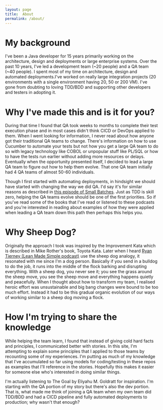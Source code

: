 ```yaml
---
layout: page
title:  About
permalink: /about/
---
```


# My background

I've been a Java developer for 15 years primarily working on the architecture, design and deployments or large enterprise systems. 
Over the past 10 years, I've led a development team (~20 people) and a QA team (~40 people). 
I spent most of my time on architecture, design and automated deployments.I've worked on really large integration projects (20 environments with a single environment having 20, 50 or 200 VM). 
I've gone from doubting to loving TDD/BDD and supporting other developers and testers in adopting it. 

# Why I've made this and is it for you?

During that time I found that QA took weeks to months to complete their test execution phase and in most cases didn't think CICD or DevOps applied to them.
When I went looking for information, I never read about how anyone got their traditional QA teams to change.
There's information on how to use Cucumber to automate your tests but not how you get a large QA team to do so with legacy technology like COBOL or unpopular stuff like PL/SQL or how to have the tests run earlier without adding more resources or delays.
Eventually when the opportunity presented itself, I decided to lead a large QA team to figure out how to help them evolve. 
That one QA team initially had 4 QA teams of almost 50-60 individuals.

Though I first started with automating deployments, in hindsight we should have started with changing the way we did QA.
I'd say it's for similar reasons as described in [this episode of Small Batches](https://smallbatches.fm/107). 
Just as TDD is skill zero, helping the QA teams evolve should be one of the first priorities.
So if you've read some of the books that I've read or listened to these podcasts and you're interested in reading about examples of how they were applied when leading a QA team down this path then perhaps this helps you.

# Why Sheep Dog? 

Originally the approach I took was inspired by the Improvement Kata which is described in Mike Rother's book, Toyota Kata.
Later when I heard [Ryan Tierney (Lean Made Simple podcast)](https://youtube.com/clip/UgkxesmBzvq8mTLdD9ATv4epw1bAVDz6Ln6x?si=LrO6ScEXzI4-VbAV) use the sheep dog analogy, it resonated with me since I'm a dog person. 
Basically if you send in a bulldog to do the job, it runs into the middle of the flock barking and disrupting everything. 
With a sheep dog, you never see it; you see the grass around the sheep move, you see the sheep move and everything happens quietly and peacefully. 
When I thought about how to transform my team, I realised heroic effort was unsustainable and big bang changes were bound to be too much effort. 
Instead it had to be this gradual organic evolution of our ways of working similar to a sheep dog moving a flock. 

# How I'm trying to share the knowledge

While helping the team learn, I found that instead of giving cold hard facts and principles, I communicated better with stories.
In this site, I'm attempting to explain some principles that I applied to those teams by recounting some of my experiences.
I'm putting as much of my knowledge that I've accumulated so far using models for coding/testing in these repos as examples that I'll reference in the stories.
Hopefully this makes it easier for someone else who's interested in doing similar things.

I'm actually listening to The Goal by Eliyahu M. Goldratt for inspiration. 
I'm starting with the QA portion of my story but there's also the dev portion.
That is, what made me think of joining a QA team when my own team did TDD/BDD and had a CICD pipeline and fully automated deployments to production; why wasn't that enough?
